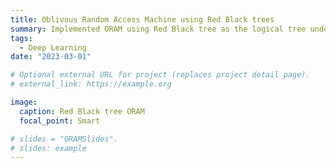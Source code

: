 ```yaml
---
title: Oblivous Random Access Machine using Red Black trees
summary: Implemented ORAM using Red Black tree as the logical tree underneath, allowing for faster deletions.
tags:
  - Deep Learning
date: "2023-03-01"

# Optional external URL for project (replaces project detail page).
# external_link: https://example.org

image:
  caption: Red Black tree ORAM
  focal_point: Smart

# slides = "ORAMSlides".
# slides: example
---
```


